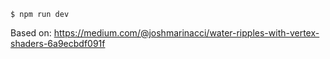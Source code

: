 ```
$ npm run dev
```

Based on:
https://medium.com/@joshmarinacci/water-ripples-with-vertex-shaders-6a9ecbdf091f